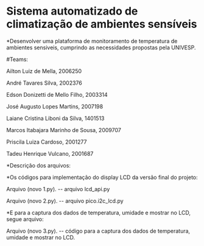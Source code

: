 # Sistema automatizado de climatização de ambientes sensíveis

*Desenvolver uma plataforma de monitoramento de temperatura de ambientes sensiveis, cumprindo as necessidades propostas pela UNIVESP.


#Teams:

Ailton Luiz de Mella, 2006250 

André Tavares Silva, 2002376 

Edson Donizetti de Mello Filho, 2003314 

José Augusto Lopes Martins, 2007198 

Laiane Cristina Liboni da Silva, 1401513 

Marcos Itabajara Marinho de Sousa, 2009707 

Priscila Luiza Cardoso, 2001277 

Tadeu Henrique Vulcano, 2001687

*Descrição dos arquivos:

*Os códigos para implementação do display LCD da versão final do projeto:

Arquivo (novo 1.py). -- arquivo lcd_api.py

Arquivo (novo 2.py). -- arquivo pico.i2c_lcd.py

*E para a captura dos dados de temperatura, umidade e mostrar no LCD, segue arquivo:

Arquivo (novo 3.py). -- código para a captura dos dados de temperatura, umidade e mostrar no LCD.
